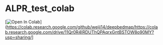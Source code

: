 # ALPR_test_colab
[![Open In Colab](https://colab.research.google.com/assets/colab-badge.svg)](https://colab.research.google.com/github/weiji14/deepbedmap/https://colab.research.google.com/drive/11Qr0R4IRDUThQPAqrxGntBSTOW8o90MY?usp=sharing/]
